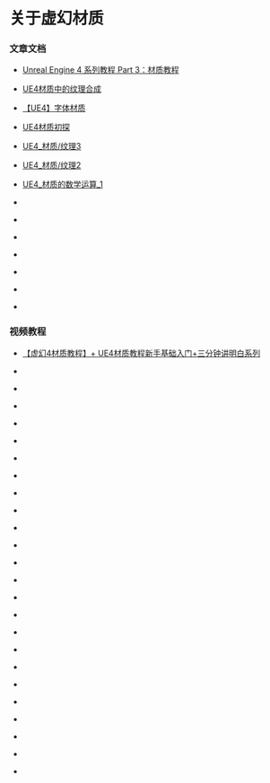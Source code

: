 # 关于虚幻材质
### 文章文档

* [Unreal Engine 4 系列教程 Part 3：材质教程](https://www.cnblogs.com/leoin2012/p/11713473.html)

* [UE4材质中的纹理合成](https://www.hanzhe.com/article/14)

* [【UE4】字体材质](https://www.cnblogs.com/timy/p/10299076.html)

* [UE4材质初探](https://www.cnblogs.com/skiwnchiwns/p/10343028.html)

* [UE4_材质/纹理3](https://www.cnblogs.com/reluctante1/p/13205405.html)

* [UE4_材质/纹理2](https://www.cnblogs.com/reluctante1/p/13196592.html)

* [UE4_材质的数学运算_1](https://www.cnblogs.com/reluctante1/p/13229519.html)

* []()

* []()

* []()

* []()

* []()

* []()

* []()

### 视频教程

* [【虚幻4材质教程】+ UE4材质教程新手基础入门+三分钟讲明白系列](https://www.bilibili.com/video/BV1ZK411W7tt)

* []()

* []()

* []()

* []()

* []()

* []()

* []()

* []()

* []()

* []()

* []()

* []()

* []()

* []()

* []()

* []()

* []()

* []()

* []()

* []()

* []()

* []()

* []()

* []()
